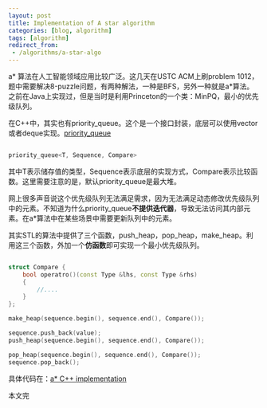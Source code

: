 ```yaml
---
layout: post
title: Implementation of A star algorithm
categories: [blog, algorithm]
tags: [algorithm]
redirect_from:
 - /algorithms/a-star-algo
---
```



a\* 算法在人工智能领域应用比较广泛。这几天在USTC ACM上刷problem 1012，题中需要解决8-puzzle问题，有两种解法，一种是BFS，另外一种就是a\*算法。之前在Java上实现过，但是当时是利用Princeton的一个类：MinPQ，最小的优先级队列。

在C++中，其实也有priority_queue。这个是一个接口封装，底层可以使用vector或者deque实现。[priority_queue](http://www.sgi.com/tech/stl/priority_queue.html)

```cpp

priority_queue<T, Sequence, Compare>
```

其中T表示储存值的类型，Sequence表示底层的实现方式，Compare表示比较函数。这里需要注意的是，默认priority_queue是最大堆。

网上很多声音说这个优先级队列无法满足需求，因为无法满足动态修改优先级队列中的元素。不知道为什么priority_queue**不提供迭代器**，导致无法访问其内部元素。在a\*算法中在某些场景中需要更新队列中的元素。

其实STL的算法中提供了三个函数，push_heap，pop_heap，make_heap。利用这三个函数，外加一个**仿函数**即可实现一个最小优先级队列。

```cpp

struct Compare {
	bool operatro()(const Type &lhs, const Type &rhs)
	{
		//....
	}
};

make_heap(sequence.begin(), sequence.end(), Compare());

sequence.push_back(value);
push_heap(sequence.begin(), sequence.end(), Compare());

pop_heap(sequence.begin(), sequence.end(), Compare());
sequence.pop_back();
```

具体代码在：[a\* C++ implementation](https://github.com/chunyang-wen/code-practice/blob/master/CPP/USTC-ACM-Prob1012.cpp)

本文完
